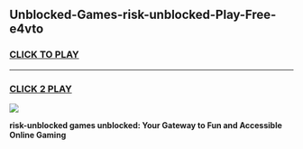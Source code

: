 
## Unblocked-Games-risk-unblocked-Play-Free-e4vto
<h3>
<a href="https://premium76.site?title=risk-unblocked&ref=23A">CLICK TO PLAY</a></h3>
<hr>

<h3>
<a href="https://premium76.site?title=risk-unblocked&ref=23A">CLICK 2 PLAY</a>
  
</h3>

<a href="https://premium76.site?title=risk-unblocked&ref=23A"><img src="https://clearcache.store/games.png"></a>


**risk-unblocked games unblocked: Your Gateway to Fun and Accessible Online Gaming**
